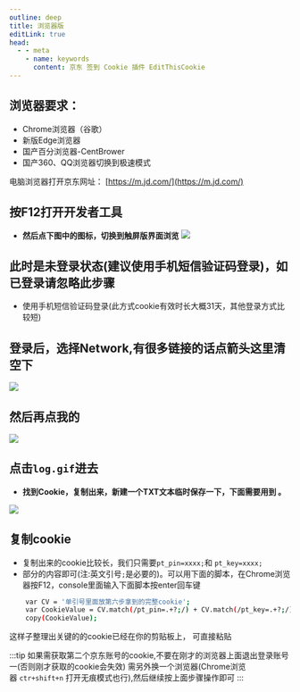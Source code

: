 ```yaml
---
outline: deep
title: 浏览器版
editLink: true
head:
  - - meta
    - name: keywords
      content: 京东 签到 Cookie 插件 EditThisCookie
---
```

## 浏览器要求：

-   Chrome浏览器（谷歌）
-   新版Edge浏览器
-   国产百分浏览器-CentBrower
-  国产360、QQ浏览器切换到极速模式

电脑浏览器打开京东网址： [https://m.jd.com/](https://m.jd.com/)

## 按F12打开开发者工具
- **然后点下图中的图标，切换到触屏版界面浏览**
![](https://cdn.jsdelivr.net/gh/vanhiupun/pic@1.0/img/20230910183043.png)

## 此时是未登录状态(**建议使用手机短信验证码登录**)，如已登录请忽略此步骤
- 使用手机短信验证码登录(此方式cookie有效时长大概31天，其他登录方式比较短)

## 登录后，选择**Network**,有很多链接的话点箭头这里清空下
![](https://cdn.jsdelivr.net/gh/vanhiupun/pic@1.0/img/20230910183211.png)

## 然后再点我的
![](https://cdn.jsdelivr.net/gh/vanhiupun/pic@1.0/img/20230910183240.png)

## 点击`log.gif`进去
- **找到Cookie，复制出来，新建一个TXT文本临时保存一下，下面需要用到 。**

![](https://cdn.jsdelivr.net/gh/vanhiupun/pic@1.0/img/20230910183306.png)

## 复制cookie
- 复制出来的cookie比较长，我们只需要`pt_pin=xxxx;`和 `pt_key=xxxx;`
- 部分的内容即可(注:英文引号`;`是必要的)。可以用下面的脚本，在Chrome浏览器按F12，console里面输入下面脚本按enter回车键
    
```bash
    var CV = '单引号里面放第六步拿到的完整cookie';
    var CookieValue = CV.match(/pt_pin=.+?;/) + CV.match(/pt_key=.+?;/);
    copy(CookieValue);
```
    
这样子整理出关键的的cookie已经在你的剪贴板上， 可直接粘贴

:::tip
如果需获取第二个京东账号的cookie,不要在刚才的浏览器上面退出登录账号一(否则刚才获取的cookie会失效)
需另外换一个浏览器(Chrome浏览器 `ctr+shift+n` 打开无痕模式也行),然后继续按上面步骤操作即可
:::